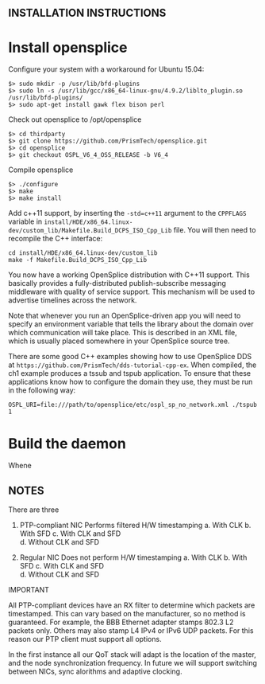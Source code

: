 ## INSTALLATION INSTRUCTIONS ##

# Install opensplice #

Configure your system with a workaround for Ubuntu 15.04:

```
$> sudo mkdir -p /usr/lib/bfd-plugins
$> sudo ln -s /usr/lib/gcc/x86_64-linux-gnu/4.9.2/liblto_plugin.so /usr/lib/bfd-plugins/
$> sudo apt-get install gawk flex bison perl
```

Check out opensplice to /opt/opensplice

```
$> cd thirdparty
$> git clone https://github.com/PrismTech/opensplice.git
$> cd opensplice
$> git checkout OSPL_V6_4_OSS_RELEASE -b V6_4
```
Compile opensplice

```
$> ./configure
$> make
$> make install
```

Add c++11 support, by inserting the ```-std=c++11``` argument to the ```CPPFLAGS``` variable in ```install/HDE/x86_64.linux-dev/custom_lib/Makefile.Build_DCPS_ISO_Cpp_Lib``` file. You will then need to recompile the C++ interface:

```
cd install/HDE/x86_64.linux-dev/custom_lib
make -f Makefile.Build_DCPS_ISO_Cpp_Lib
```

You now have a working OpenSplice distribution with C++11 support. This basically provides a fully-distributed publish-subscribe messaging middleware with quality of service support. This mechanism will be used to advertise timelines across the network.

Note that whenever you run an OpenSplice-driven app you will need to specify an environment variable that tells the library about the domain over which communication will take place. This is described in an XML file, which is usually placed somewhere in your OpenSplice source tree. 

There are some good C++ examples showing how to use OpenSplice DDS at ```https://github.com/PrismTech/dds-tutorial-cpp-ex```. When compiled, the ch1 example produces a tssub and tspub application. To ensure that these applications know how to configure the domain they use, they must be run in the following way:

```
OSPL_URI=file:///path/to/opensplice/etc/ospl_sp_no_network.xml ./tspub 1
```

# Build the daemon #

Whene

## NOTES ##

There are three 

1. PTP-compliant NIC 			Performs filtered H/W timestamping
   a. With CLK
   b. With SFD
   c. With CLK and SFD	
   d. Without CLK and SFD

2. Regular NIC 					Does not perform H/W timestamping
   a. With CLK
   b. With SFD
   c. With CLK and SFD			
   d. Without CLK and SFD

IMPORTANT

All PTP-compliant devices have an RX filter to determine which packets
are timestamped. This can vary based on the manufacturer, so no method
is guaranteed. For example, the BBB Ethernet adapter stamps 802.3 L2
packets only. Others may also stamp L4 IPv4 or IPv6 UDP packets. For 
this reason our PTP client must support all options.

In the first instance all our QoT stack will adapt is the location of
the master, and the node synchronization frequency. In future we will
support switching between NICs, sync alorithms and adaptive clocking. 
